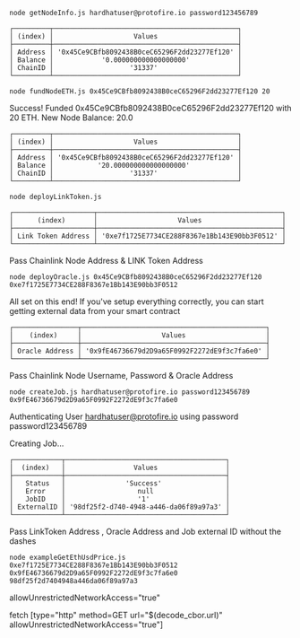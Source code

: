 `node getNodeInfo.js hardhatuser@protofire.io password123456789`

```
┌─────────┬──────────────────────────────────────────────┐
│ (index) │                    Values                    │
├─────────┼──────────────────────────────────────────────┤
│ Address │ '0x45Ce9CBfb8092438B0ceC65296F2dd23277Ef120' │
│ Balance │            '0.000000000000000000'            │
│ ChainID │                   '31337'                    │
└─────────┴──────────────────────────────────────────────┘
```

`node fundNodeETH.js 0x45Ce9CBfb8092438B0ceC65296F2dd23277Ef120 20`

Success! Funded 0x45Ce9CBfb8092438B0ceC65296F2dd23277Ef120 with 20 ETH. New Node Balance: 20.0

```
┌─────────┬──────────────────────────────────────────────┐
│ (index) │                    Values                    │
├─────────┼──────────────────────────────────────────────┤
│ Address │ '0x45Ce9CBfb8092438B0ceC65296F2dd23277Ef120' │
│ Balance │           '20.000000000000000000'            │
│ ChainID │                   '31337'                    │
└─────────┴──────────────────────────────────────────────┘
```

`node deployLinkToken.js`

```
┌────────────────────┬──────────────────────────────────────────────┐
│      (index)       │                    Values                    │
├────────────────────┼──────────────────────────────────────────────┤
│ Link Token Address │ '0xe7f1725E7734CE288F8367e1Bb143E90bb3F0512' │
└────────────────────┴──────────────────────────────────────────────┘
```

Pass Chainlink Node Address & LINK Token Address

`node deployOracle.js 0x45Ce9CBfb8092438B0ceC65296F2dd23277Ef120 0xe7f1725E7734CE288F8367e1Bb143E90bb3F0512`

All set on this end! If you've setup everything correctly, you can start getting external data from your smart contract

```
┌────────────────┬──────────────────────────────────────────────┐
│    (index)     │                    Values                    │
├────────────────┼──────────────────────────────────────────────┤
│ Oracle Address │ '0x9fE46736679d2D9a65F0992F2272dE9f3c7fa6e0' │
└────────────────┴──────────────────────────────────────────────┘
```

Pass Chainlink Node Username, Password & Oracle Address

`node createJob.js hardhatuser@protofire.io password123456789 0x9fE46736679d2D9a65F0992F2272dE9f3c7fa6e0`

Authenticating User hardhatuser@protofire.io using password password123456789

Creating Job...

```
┌────────────┬────────────────────────────────────────┐
│  (index)   │                 Values                 │
├────────────┼────────────────────────────────────────┤
│   Status   │               'Success'                │
│   Error    │                  null                  │
│   JobID    │                  '1'                   │
│ ExternalID │ '98df25f2-d740-4948-a446-da06f89a97a3' │
└────────────┴────────────────────────────────────────┘
```

Pass LinkToken Address , Oracle Address and Job external ID without the dashes

`node exampleGetEthUsdPrice.js 0xe7f1725E7734CE288F8367e1Bb143E90bb3F0512 0x9fE46736679d2D9a65F0992F2272dE9f3c7fa6e0 98df25f2d7404948a446da06f89a97a3`

allowUnrestrictedNetworkAccess="true"

fetch [type="http" method=GET url="$(decode_cbor.url)" allowUnrestrictedNetworkAccess="true"]
